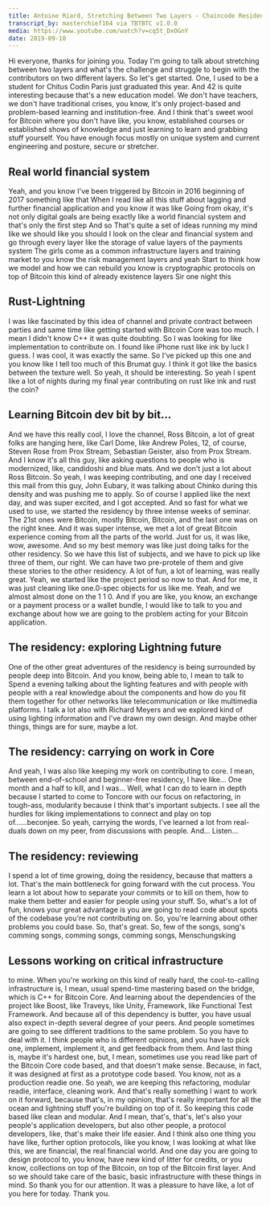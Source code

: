 ```yaml
---
title: Antoine Riard, Stretching Between Two Layers - Chaincode Residency Demo Day
transcript_by: masterchief164 via TBTBTC v1.0.0
media: https://www.youtube.com/watch?v=cq5t_DxOGnY
date: 2019-09-10
---
```




 Hi everyone, thanks for joining you. Today I'm going to talk about stretching between two layers and what's the challenge and struggle to begin with the contributors on two different layers. So let's get started. One, I used to be a student for Chitus Codin Paris just graduated this year. And 42 is quite interesting because that's a new education model. We don't have teachers, we don't have traditional crises, you know, it's only project-based and problem-based learning and institution-free. And I think that's sweet wool for Bitcoin where you don't have like, you know, established courses or established shows of knowledge and just learning to learn and grabbing stuff yourself. You have enough focus mostly on unique system and current engineering and posture, secure or stretcher.

## Real world financial system

 Yeah, and you know I've been triggered by Bitcoin in 2016 beginning of 2017 something like that When I read like all this stuff about lagging and further financial application and you know it was like Going from okay, it's not only digital goals are being exactly like a world financial system and that's only the first step And so That's quite a set of ideas running my mind like we should like you should I look on the clear and financial system and go through every layer like the storage of value layers of the payments system The girls come as a common infrastructure layers and training market to you know the risk management layers and yeah Start to think how we model and how we can rebuild you know is cryptographic protocols on top of Bitcoin this kind of already existence layers Sir one night this

## Rust-Lightning

 I was like fascinated by this idea of channel and private contract between parties and same time like getting started with Bitcoin Core was too much. I mean I didn't know C++ it was quite doubting. So I was looking for like implementation to contribute on. I found like iPhone rust like ink by luck I guess. I was cool, it was exactly the same. So I've picked up this one and you know like I tell too much of this Brumat guy. I think it got like the basics between the texture well. So yeah, it should be interesting. So yeah I spent like a lot of nights during my final year contributing on rust like ink and rust the coin?

## Learning Bitcoin dev bit by bit...

 And we have this really cool, I love the channel, Ross Bitcoin, a lot of great folks are hanging here, like Carl Dome, like Andrew Poles, 12, of course, Steven Rose from Prox Stream, Sebastian Geister, also from Prox Stream. And I know it's all this guy, like asking questions to people who is modernized, like, candidoshi and blue mats. And we don't just a lot about Ross Bitcoin. So yeah, I was keeping contributing, and one day I received this mail from this guy, John Eubary, it was talking about Chinko during this density and was pushing me to apply. So of course I applied like the next day, and was super excited, and I got accepted. And so fast for what we used to use, we started the residency by three intense weeks of seminar. The 21st ones were Bitcoin, mostly Bitcoin, Bitcoin, and the last one was on the right knee. And it was super intense, we met a lot of great Bitcoin experience coming from all the parts of the world. Just for us, it was like, wow, awesome. And so my best memory was like just doing talks for the other residency. So we have this list of subjects, and we have to pick up like three of them, our right. We can have two pre-protele of them and give these stories to the other residency. A lot of fun, a lot of learning, was really great. Yeah, we started like the project period so now to that. And for me, it was just cleaning like one.0-spec objects for us like me. Yeah, and we almost almost done on the 1 1 0. And if you are like, you know, an exchange or a payment process or a wallet bundle, I would like to talk to you and exchange about how we are going to the problem acting for your Bitcoin application.

## The residency: exploring Lightning future

 One of the other great adventures of the residency is being surrounded by people deep into Bitcoin. And you know, being able to, I mean to talk to Spend a evening talking about the lighting features and with people with people with a real knowledge about the components and how do you fit them together for other networks like telecommunication or like multimedia platforms. I talk a lot also with Richard Meyers and we explored kind of using lighting information and I've drawn my own design. And maybe other things, things are for sure, maybe a lot.

## The residency: carrying on work in Core

 And yeah, I was also like keeping my work on contributing to core. I mean, between end-of-school and beginner-free residency, I have like... One month and a half to kill, and I was... Well, what I can do to learn in depth because I started to come to Toncore with our focus on refactoring, in tough-ass, modularity because I think that's important subjects. I see all the hurdles for liking implementations to connect and play on top of......beconjee. So yeah, carrying the words, I've learned a lot from real-duals down on my peer, from discussions with people. And... Listen...

## The residency: reviewing

 I spend a lot of time growing, doing the residency, because that matters a lot. That's the main bottleneck for going forward with the cut process. You learn a lot about how to separate your commits or to kill on them, how to make them better and easier for people using your stuff. So, what's a lot of fun, knows your great advantage is you are going to read code about spots of the codebase you're not contributing on. So, you're learning about other problems you could base. So, that's great. So, few of the songs, song's comming songs, comming songs, comming songs, Menschungsking

## Lessons working on critical infrastructure

 to mine. When you're working on this kind of really hard, the cool-to-calling infrastructure is, I mean, usual spend-time mastering based on the bridge, which is C++ for Bitcoin Core. And learning about the dependencies of the project like Boost, like Traveys, like Unity, Framework, like Functional Test Framework. And because all of this dependency is butter, you have usual also expect in-depth several degree of your peers. And people sometimes are going to see different traditions to the same problem. So you have to deal with it. I think people who is different opinions, and you have to pick one, implement, implement it, and get feedback from them. And last thing is, maybe it's hardest one, but, I mean, sometimes use you read like part of the Bitcoin Core code based, and that doesn't make sense. Because, in fact, it was designed at first as a prototype code based. You know, not as a production readie one. So yeah, we are keeping this refactoring, modular readie, interface, cleaning work. And that's really something I want to work on it forward, because that's, in my opinion, that's really important for all the ocean and lightning stuff you're building on top of it. So keeping this code based like clean and modular. And I mean, that's, that's, let's also your people's application developers, but also other people, a protocol developers, like, that's make their life easier. And I think also one thing you have like, further option protocols, like you know, I was looking at what like this, we are financial, the real financial world. And one day you are going to design protocol to, you know, have new kind of litter for credits, or you know, collections on top of the Bitcoin, on top of the Bitcoin first layer. And so we should take care of the basic, basic infrastructure with these things in mind. So thank you for our attention. It was a pleasure to have like, a lot of you here for today. Thank you.



